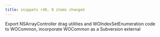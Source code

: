 ```yaml
---
title: snippets r40, 9 items changed
---
```


Export NSArrayController drag utilities and WOIndexSetEnumeration code to WOCommon, incorporate WOCommon as a Subversion external
